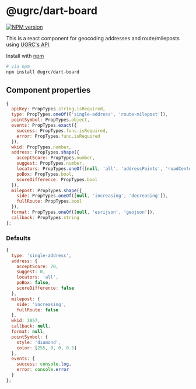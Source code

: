 # @ugrc/dart-board

[![NPM version](https://badgen.net/npm/v/@ugrc/dart-board)](https://www.npmjs.com/package/@ugrc/dart-board)

This is a react component for geocoding addresses and route/mileposts using [UGRC's API](https://api.mapserv.utah.gov).

Install with [npm](https://www.npmjs.com/)

```bash
# via npm
npm install @ugrc/dart-board
```

## Component properties

```js
{
  apiKey: PropTypes.string.isRequired,
  type: PropTypes.oneOf(['single-address', 'route-milepost']),
  pointSymbol: PropTypes.object,
  events: PropTypes.exact({
    success: PropTypes.func.isRequired,
    error: PropTypes.func.isRequired
  }),
  wkid: PropTypes.number,
  address: PropTypes.shape({
    acceptScore: PropTypes.number,
    suggest: PropTypes.number,
    locators: PropTypes.oneOf([null, 'all', 'addressPoints', 'roadCenterlines']),
    poBox: PropTypes.bool,
    scoreDifference: PropTypes.bool
  }),
  milepost: PropTypes.shape({
    side: PropTypes.oneOf([null, 'increasing', 'decreasing']),
    fullRoute: PropTypes.bool
  }),
  format: PropTypes.oneOf([null, 'esrijson', 'geojson']),
  callback: PropTypes.string
};
```

### Defaults

```js
{
  type: 'single-address',
  address: {
    acceptScore: 70,
    suggest: 0,
    locators: 'all',
    poBox: false,
    scoreDifference: false
  },
  milepost: {
    side: 'increasing',
    fullRoute: false
  },
  wkid: 3857,
  callback: null,
  format: null,
  pointSymbol: {
    style: 'diamond',
    color: [255, 0, 0, 0.5]
  },
  events: {
    success: console.log,
    error: console.error
  }
};
```
